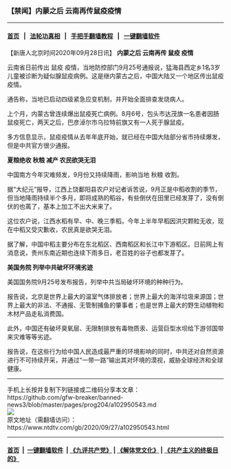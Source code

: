 ### 【禁闻】内蒙之后 云南再传鼠疫疫情
------------------------

#### [首页](https://github.com/gfw-breaker/banned-news3/blob/master/README.md) &nbsp;&nbsp;|&nbsp;&nbsp; [法轮功真相](https://github.com/begood0513/basic/blob/master/README.md)  &nbsp;&nbsp;|&nbsp;&nbsp; [手把手翻墙教程](https://github.com/gfw-breaker/guides/wiki)  &nbsp;&nbsp;|&nbsp;&nbsp; [一键翻墙软件](https://github.com/gfw-breaker/nogfw/blob/master/README.md)  



<div><div class="post_content" itemprop="articleBody">
 <p>
  【新唐人北京时间2020年09月28日讯】
  <strong>
   内蒙之后 云南再传
   <ok href="https://www.ntdtv.com/gb/鼠疫.htm">
    鼠疫
   </ok>
   疫情
  </strong>
 </p>
 <p>
  云南省日前传出
  <ok href="https://www.ntdtv.com/gb/鼠疫.htm">
   鼠疫
  </ok>
  疫情，当地防控部门9月25号通报说，猛海县西定乡1名3岁儿童被诊断为疑似腺鼠疫病例。这是继内蒙古之后，中国大陆又一个地区传出鼠疫疫情。
 </p>
 <p>
  通告称，当地已启动四级紧急应变机制，并开始全面排查发烧病人。
 </p>
 <p>
  上个月，内蒙古曾连续爆出鼠疫死亡病例。8月6号，包头市达茂旗一名患者因肠鼠疫死亡，两天之后，巴彦淖尔市乌拉特前旗又有一人死于腺鼠疫。
 </p>
 <p>
  多方信息显示，鼠疫疫情从去年年底开始，就已经在中国大陆部分省市持续爆发，但是中共官方很少通报。
 </p>
 <p>
  <strong>
   夏粮绝收
   <ok href="https://www.ntdtv.com/gb/秋粮.htm">
    秋粮
   </ok>
   减产 农民欲哭无泪
  </strong>
 </p>
 <p>
  中国南方今年灾难频发，9月份又持续降雨，影响当地
  <ok href="https://www.ntdtv.com/gb/秋粮.htm">
   秋粮
  </ok>
  收割。
 </p>
 <p>
  据“大纪元”报导，江西上饶鄱阳县农户对记者诉苦说，9月正是中稻收割的季节，但当地降雨持续半个多月，即将成熟的稻谷，有些倒伏在田里已经发芽了，没有倒伏的也蔫了，基本上加工不出大米来了。
 </p>
 <p>
  这位农户说，江西水稻有早、中、晚三季稻，今年上半年早稻因洪灾颗粒无收，现在中稻又受灾歉收，农民真是欲哭无泪。
 </p>
 <p>
  据了解，中国中稻主要分布在东北稻区、西南稻区和长江中下游稻区。日前网上有消息说，贵州东南近期也连续下雨多日，老百姓的谷子也都发芽了。
 </p>
 <p>
  <strong>
   <ok href="https://www.ntdtv.com/gb/美国务院.htm">
    美国务院
   </ok>
   列举中共破坏环境劣迹
  </strong>
 </p>
 <p>
  美国国务院9月25号发布报告，列举中共当局破坏环境的种种行为。
 </p>
 <p>
  报告说，北京是世界上最大的温室气体排放者；世界上最大的海洋垃圾来源国；世界上最大的非法、不通报、无管制捕鱼的肇事者；也是世界上最大的野生动植物和木材产品走私消费国。
 </p>
 <p>
  此外，中国还有破坏臭氧层、无限制排放有毒物质汞、运营巨型水坝给下游邻国带来灾难等等劣迹。
 </p>
 <p>
  报告说，在这些行为给中国人民造成最严重的环境影响的同时，中共还对自然资源进行不可持续开采，并通过“一带一路”输出其对环境的漠视，威胁全球经济和全球健康。
 </p>
 <div class="single_ad">
 </div>
</div>
</div>
<hr/>
手机上长按并复制下列链接或二维码分享本文章：<br/>
https://github.com/gfw-breaker/banned-news3/blob/master/pages/prog204/a102950543.md <br/>
<a href='https://github.com/gfw-breaker/banned-news3/blob/master/pages/prog204/a102950543.md'><img src='https://github.com/gfw-breaker/banned-news3/blob/master/pages/prog204/a102950543.md.png'/></a> <br/>
原文地址（需翻墙访问）：https://www.ntdtv.com/gb/2020/09/27/a102950543.html


------------------------
#### [首页](https://github.com/gfw-breaker/banned-news3/blob/master/README.md) &nbsp;|&nbsp; [一键翻墙软件](https://github.com/gfw-breaker/nogfw/blob/master/README.md) &nbsp;| [《九评共产党》](https://github.com/gfw-breaker/9ping.md/blob/master/README.md#九评之一评共产党是什么) | [《解体党文化》](https://github.com/gfw-breaker/jtdwh.md/blob/master/README.md) | [《共产主义的终极目的》](https://github.com/gfw-breaker/gczydzjmd.md/blob/master/README.md)


<img src='http://gfw-breaker.win/banned-news3/pages/prog204/a102950543.md' width='0px' height='0px'/>